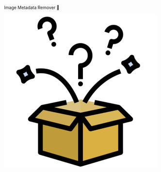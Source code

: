 Image Metadata Remover 📑

![Image Metadata Remover](https://github.com/fadejevs/metadata-remover/raw/main/icon.png)

